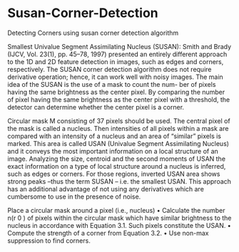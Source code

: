 # Susan-Corner-Detection
Detecting Corners using susan corner detection algorithm

Smallest Univalue Segment Assimilating Nucleus (SUSAN): Smith and Brady (IJCV, Vol. 23(1), pp.
45–78, 1997) presented an entirely different approach to the 1D and 2D feature detection in images, such as
edges and corners, respectively. The SUSAN corner detection algorithm does not require derivative operation;
hence, it can work well with noisy images. The main idea of the SUSAN is the use of a mask to count the num-
ber of pixels having the same brightness as the center pixel. By comparing the number of pixel having the same
brightness as the center pixel with a threshold, the detector can determine whether the center pixel is a corner.


Circular mask M consisting of 37 pixels should be used. The central pixel of the mask is called a nucleus. Then
intensities of all pixels within a mask are compared with an intensity of a nucleus and an area of “similar” pixels is
marked. This area is called USAN (Univalue Segment Assimilating Nucleus) and it conveys the most important
information on a local structure of an image. Analyzing the size, centroid and the second moments of USAN the
exact information on a type of local structure around a nucleus is inferred, such as edges or corners. For those
regions, inverted USAN area shows strong peaks –thus the term SUSAN – i.e. the smallest USAN. This approach
has an additional advantage of not using any derivatives which are cumbersome to use in the presence of noise.


Place a circular mask around a pixel (i.e., nucleus)
• Calculate the number n(r 0 ) of pixels within the circular mask which have similar brightness to the
nucleus in accordance with Equation 3.1. Such pixels constitute the USAN.
• Compute the strength of a corner from Equation 3.2.
• Use non-max suppression to find corners.
